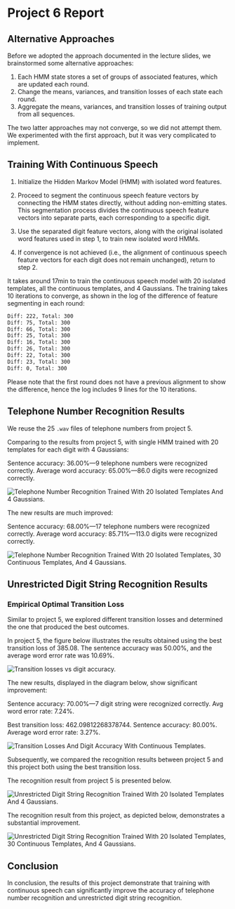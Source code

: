 # Project 6 Report

## Alternative Approaches

Before we adopted the approach documented in the lecture slides,
we brainstormed some alternative approaches:

1. Each HMM state stores a set of groups of associated features,
    which are updated each round.
1. Change the means, variances, and transition losses of each state each round.
1. Aggregate the means, variances, and transition losses of training output
 from all sequences.

The two latter approaches may not converge, so we did not attempt them.
We experimented with the first approach,
but it was very complicated to implement.

## Training With Continuous Speech

1. Initialize the Hidden Markov Model (HMM) with isolated word features.

2. Proceed to segment the continuous speech feature vectors by connecting the HMM
states directly, without adding non-emitting states.
This segmentation process divides the continuous speech feature vectors into
separate parts, each corresponding to a specific digit.

3. Use the separated digit feature vectors,
along with the original isolated word features used in step 1,
to train new isolated word HMMs.

4. If convergence is not achieved (i.e.,
the alignment of continuous speech feature vectors for each digit does not
remain unchanged), return to step 2.

It takes around 17min to train the continuous speech model with 20 isolated
templates, all the continuous templates, and 4 Gaussians.
The training takes 10 iterations to converge,
as shown in the log of the difference of feature segmenting in each round:

```sh
Diff: 222, Total: 300
Diff: 75, Total: 300
Diff: 66, Total: 300
Diff: 25, Total: 300
Diff: 16, Total: 300
Diff: 26, Total: 300
Diff: 22, Total: 300
Diff: 23, Total: 300
Diff: 0, Total: 300
```

Please note that the first round does not have a previous alignment to show the difference, hence the log includes 9 lines for the 10 iterations.

## Telephone Number Recognition Results

We reuse the 25 `.wav` files of telephone numbers from project 5.

Comparing to the results from project 5,
with single HMM trained with 20 templates for each digit with 4 Gaussians:

Sentence accuracy: 36.00%—9 telephone numbers were recognized correctly.
Average word accuracy: 65.00%—86.0 digits were recognized correctly.

![Telephone Number Recognition Trained With 20 Isolated Templates And 4
Gaussians.](./assets/project5/telephone_number_recognition_20templates_4gaussians.png)

The new results are much improved:

Sentence accuracy: 68.00%—17 telephone numbers were recognized correctly.
Average word accuracy: 85.71%—113.0 digits were recognized correctly.

![Telephone Number Recognition Trained With 20 Isolated Templates,
30 Continuous Templates,
And 4
Gaussians.](telephone_number_recognition_improved.png)

## Unrestricted Digit String Recognition Results

### Empirical Optimal Transition Loss

Similar to project 5, we explored different transition losses and determined the one that produced the best outcomes.

In project 5, the figure below illustrates the results obtained using the best transition loss of 385.08. The sentence accuracy was 50.00%, and the average word error rate was 10.69%.

![Transition losses vs digit
accuracy.](./assets/project5/transition_losses_vs_digit_accuracy.png)

The new results, displayed in the diagram below, show significant improvement:

Sentence accuracy: 70.00%—7 digit string were recognized correctly.
Avg word error rate: 7.24%.

Best transition loss: 462.09812268378744.
Sentence accuracy: 80.00%.
Average word error rate: 3.27%.

![Transition Losses And Digit Accuracy With Continuous
Templates.](./transition_losses_vs_digit_accuracy_improved.png)

Subsequently, we compared the recognition results between project 5 and this project both using the best transition loss.

The recognition result from project 5 is presented below.

![Unrestricted Digit String
Recognition Trained With 20 Isolated Templates And 4 Gaussians.](./assets/project5/digit_string_recognition.png)

The recognition result from this project, as depicted below, demonstrates a substantial improvement.

![Unrestricted Digit String
Recognition Trained With 20 Isolated Templates, 30 Continuous Templates,
And 4 Gaussians.](digit_string_recognition_improved.png)

## Conclusion

In conclusion,
the results of this project demonstrate that training with continuous speech can
significantly improve the accuracy of telephone number recognition and
unrestricted digit string recognition.
